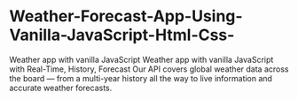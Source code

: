 # Weather-Forecast-App-Using-Vanilla-JavaScript-Html-Css-
Weather app with vanilla JavaScript
Weather app with vanilla JavaScript with Real-Time, History, Forecast
Our API covers global weather data across the board — from a multi-year history all the way to live information and accurate weather forecasts.
